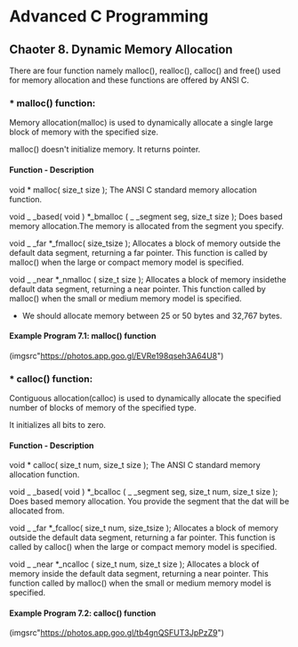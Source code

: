 # Advanced C Programming
## Chaoter 8. Dynamic Memory Allocation

There are four function namely malloc(), realloc(), calloc() and free() used for memory allocation and these functions are offered by ANSI C.

### * malloc() function:

Memory allocation(malloc) is used to dynamically allocate a single large block of memory with the specified size. 

malloc() doesn't initialize memory. It returns pointer.

#### Function                  -         Description

void * malloc( size_t size );        The ANSI C standard memory allocation function.

void _ _based( void ) *_bmalloc ( _ _segment seg, size_t size );     Does based memory allocation.The memory is allocated from the segment you specify.

void _ _far *_fmalloc( size_tsize ); Allocates a block of memory outside the default data segment, returning a far pointer. This function is called by malloc() when the large or compact memory model is specified.

void _ _near *_nmalloc ( size_t size );              Allocates a block of memory insidethe default data segment, returning a near pointer. This function called by malloc() when the small or medium memory model is specified.
             
* We should allocate memory between 25 or 50 bytes and 32,767 bytes.

#### Example Program 7.1: malloc() function

(imgsrc"https://photos.app.goo.gl/EVRe198qseh3A64U8")

### * calloc() function:

Contiguous allocation(calloc) is used to dynamically allocate the specified number of blocks of memory of the specified type.

It initializes all bits to zero.

#### Function                            -       Description

void * calloc( size_t num, size_t size );        The ANSI C standard memory allocation function.

void _ _based( void ) *_bcalloc ( _ _segment seg, size_t num, size_t size );     Does based memory allocation. You provide the segment that the dat will be allocated from.

void _ _far *_fcalloc( size_t num, size_tsize ); Allocates a block of memory outside the default data segment, returning a far pointer. This function is called by calloc() when the large or compact memory model is specified.

void _ _near *_ncalloc ( size_t num, size_t size );              Allocates a block of memory inside the default data segment, returning a near pointer. This function called by malloc() when the small or medium memory model is specified.

#### Example Program 7.2: calloc() function

(imgsrc"https://photos.app.goo.gl/tb4gnQSFUT3JpPzZ9")
